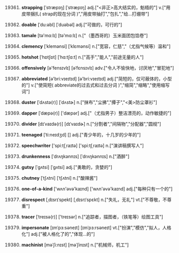 19361. **strapping**
[ˈstræpɪŋ]  [ˈstræpɪŋ]
adj.["<非正>高大结实的，魁梧的"]  v.["用皮带捆扎( strap的现在分词 )","用皮带抽打","包扎","给…打绷带"]  

19362. **doable**
[ˈdu:əbl]  [ˈduəbəl]
adj.["可做的，可行的"]  

19363. **tamale**
[tə'mɑ:lɪ]  [tə'mɑ:lɪ]
n.["（墨西哥的）玉米面团包馅卷"]  

19364. **clemency**
[ˈklemənsi]  [ˈklɛmənsi]
n.["宽容，仁慈","（尤指气候等）温和"]  

19365. **hotshot**
[ˈhɒtʃɒt]  [ˈhɑ:tʃɑ:t]
n.["高手","能人","前途无量的人"]  

19366. **offensively**
[ə'fensɪvlɪ]  [əˈfɛnsɪvlɪ]
adv.["令人不愉快地，讨厌地","冒犯地"]  

19367. **abbreviated**
[ə'bri:vɪeɪtɪd]  [ə'bri:vɪeɪtɪd]
adj.["简短的，仅可蔽体的，小型的"]  v.["使简短( abbreviate的过去式和过去分词 )","缩简","缩略","使用缩写词"]  

19368. **duster**
[ˈdʌstə(r)]  [ˈdʌstɚ]
n.["抹布","尘拂","撢子","<美>防尘罩衫"]  

19369. **dapper**
[ˈdæpə(r)]  ['dæpər]
adj.["（尤指男子）整洁漂亮的，动作敏捷的"]  

19370. **divider**
[dɪˈvaɪdə(r)]  [dɪˈvaɪdɚ]
n.["分割者","间隔物","分配器","圆规"]  

19371. **teenaged**
[ˈti:neɪdʒd]  []
adj.["青少年的，十几岁的少年的"]  

19372. **speechwriter**
['spi:tʃˌraɪtə]  ['spi:tʃˌraɪtə]
n.["演讲稿撰写人"]  

19373. **drunkenness**
[ˈdrʌŋkənnɪs]  [ˈdrʌŋkənnɪs]
n.["酒醉"]  

19374. **gutsy**
[ˈgʌtsi]  [ˈɡʌtsi]
adj.["勇敢的，贪婪的"]  

19375. **chutney**
[ˈtʃʌtni]  [ˈtʃʌtni]
n.["酸辣酱"]  

19376. **one-of-a-kind**
['wʌn'əvə'kaɪnd]  ['wʌn'əvə'kaɪnd]
adj.["每种只有一个的"]  

19377. **disrespect**
[ˌdɪsrɪˈspekt]  [ˌdɪsrɪˈspɛkt]
n.["失礼，无礼"]  vt.["不尊敬，不尊重"]  

19378. **tracer**
[ˈtreɪsə(r)]  ['treɪsər]
n.["追踪者，描图者，（铁笔等）绘图工具"]  

19379. **impersonate**
[ɪmˈpɜ:səneɪt]  [ɪmˈpɜ:rsəneɪt]
vt.["扮演","模仿","拟人，人格化"]  adj.["被人格化了的","体现…的"]  

19380. **machinist**
[məˈʃi:nɪst]  [məˈʃinɪst]
n.["机械师，机工"]  

